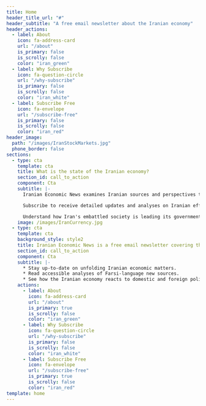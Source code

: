 ```yaml
---
title: Home
header_title_url: "#"
header_subtitle: "A free email newsletter about the Iranian economy"
header_actions:
  - label: About
    icon: fa-address-card
    url: "/about"
    is_primary: false
    is_scrolly: false
    color: "iran_green"
  - label: Why Subscribe
    icon: fa-question-circle
    url: "/why-subscribe"
    is_primary: false
    is_scrolly: false
    color: "iran_white"
  - label: Subscribe Free
    icon: fa-envelope
    url: "/subscribe-free"
    is_primary: false
    is_scrolly: false
    color: "iran_red"
header_image:
  path: "/images/IranStockMarkets.jpg"
  phone_border: false
sections:
  - type: cta
    template: cta
    title: What is the state of the Iranian economy?
    section_id: call_to_action
    component: Cta
    subtitle: |-
      Iranian Economic News examines Iranian sources and perspectives to understand issues and identify opportunities.

      Subscribe to receive detailed updates and analyses on Iranian efforts to tackle international sanctions, political corruption, and mismanagement.

      Understand how Iran's embattled society is leading its government in efforts to develop what could become one of the world’s most efficient exporters of energy, technology, petrochemicals, pharmaceuticals, agricultural products, and more.
    image: /images/IranCurrency.jpg
  - type: cta
    template: cta
    background_style: style2
    title: Iranian Economic News is a free email newsletter covering the Iranian Economy
    section_id: call_to_action
    component: Cta
    subtitle: |-
      * Stay up-to-date on unfolding Iranian economic matters.
      * Read accessible analyses of Farsi-language new sources.
      * See how the Iranian economy reacts to domestic and foreign policy.
    actions:
      - label: About
        icon: fa-address-card
        url: "/about"
        is_primary: true
        is_scrolly: false
        color: "iran_green"
      - label: Why Subscribe
        icon: fa-question-circle
        url: "/why-subscribe"
        is_primary: false
        is_scrolly: false
        color: "iran_white"
      - label: Subscribe Free
        icon: fa-envelope
        url: "/subscribe-free"
        is_primary: true
        is_scrolly: false
        color: "iran_red"
template: home
---
```

